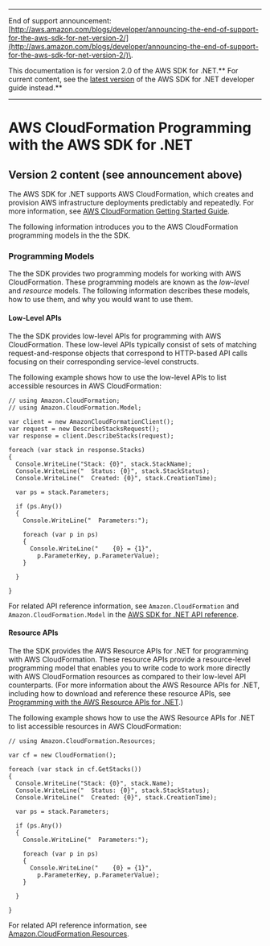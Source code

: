 --------

End of support announcement: [http://aws.amazon.com/blogs/developer/announcing-the-end-of-support-for-the-aws-sdk-for-net-version-2/](http://aws.amazon.com/blogs/developer/announcing-the-end-of-support-for-the-aws-sdk-for-net-version-2/)\.

This documentation is for version 2\.0 of the AWS SDK for \.NET\.** For current content, see the [latest version](https://docs.aws.amazon.com/sdk-for-net/latest/developer-guide/) of the AWS SDK for \.NET developer guide instead\.**

--------

# AWS CloudFormation Programming with the AWS SDK for \.NET<a name="cloudformation-apis-intro"></a>

## Version 2 content \(see announcement above\)<a name="w3aac13b9b3b1"></a>

The AWS SDK for \.NET supports AWS CloudFormation, which creates and provision AWS infrastructure deployments predictably and repeatedly\. For more information, see [AWS CloudFormation Getting Started Guide](https://docs.aws.amazon.com/AWSCloudFormation/latest/GettingStartedGuide/)\.

The following information introduces you to the AWS CloudFormation programming models in the the SDK\.

### Programming Models<a name="cloudformation-apis-intro-models"></a>

The the SDK provides two programming models for working with AWS CloudFormation\. These programming models are known as the *low\-level* and *resource* models\. The following information describes these models, how to use them, and why you would want to use them\.

#### Low\-Level APIs<a name="cloudformation-apis-intro-low-level"></a>

The the SDK provides low\-level APIs for programming with AWS CloudFormation\. These low\-level APIs typically consist of sets of matching request\-and\-response objects that correspond to HTTP\-based API calls focusing on their corresponding service\-level constructs\.

The following example shows how to use the low\-level APIs to list accessible resources in AWS CloudFormation:

```
// using Amazon.CloudFormation;
// using Amazon.CloudFormation.Model;

var client = new AmazonCloudFormationClient();
var request = new DescribeStacksRequest();
var response = client.DescribeStacks(request);

foreach (var stack in response.Stacks)
{
  Console.WriteLine("Stack: {0}", stack.StackName);
  Console.WriteLine("  Status: {0}", stack.StackStatus);
  Console.WriteLine("  Created: {0}", stack.CreationTime);

  var ps = stack.Parameters;

  if (ps.Any())
  {
    Console.WriteLine("  Parameters:");

    foreach (var p in ps)
    {
      Console.WriteLine("    {0} = {1}", 
        p.ParameterKey, p.ParameterValue);
    }

  }
  
}
```

For related API reference information, see `Amazon.CloudFormation` and `Amazon.CloudFormation.Model` in the [AWS SDK for \.NET API reference](https://docs.aws.amazon.com/sdkfornet/latest/apidocs/)\.

#### Resource APIs<a name="cloudformation-apis-intro-resource-level"></a>

The the SDK provides the AWS Resource APIs for \.NET for programming with AWS CloudFormation\. These resource APIs provide a resource\-level programming model that enables you to write code to work more directly with AWS CloudFormation resources as compared to their low\-level API counterparts\. \(For more information about the AWS Resource APIs for \.NET, including how to download and reference these resource APIs, see [Programming with the AWS Resource APIs for \.NET](resource-level-apis-intro.md)\.\)

The following example shows how to use the AWS Resource APIs for \.NET to list accessible resources in AWS CloudFormation:

```
// using Amazon.CloudFormation.Resources;

var cf = new CloudFormation();

foreach (var stack in cf.GetStacks())
{
  Console.WriteLine("Stack: {0}", stack.Name);
  Console.WriteLine("  Status: {0}", stack.StackStatus);
  Console.WriteLine("  Created: {0}", stack.CreationTime);

  var ps = stack.Parameters;

  if (ps.Any())
  {
    Console.WriteLine("  Parameters:");

    foreach (var p in ps)
    {
      Console.WriteLine("    {0} = {1}", 
        p.ParameterKey, p.ParameterValue);
    }

  }

}
```

For related API reference information, see [Amazon\.CloudFormation\.Resources](https://docs.aws.amazon.com/sdkfornet/latest/apidocs/NCloudFormationResourcesNET45.html)\.